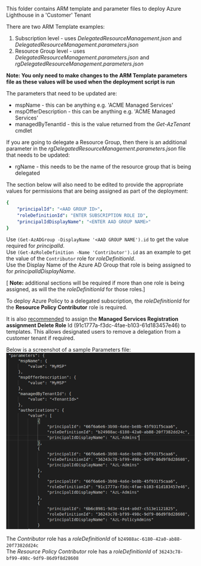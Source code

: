 This folder contains ARM template and parameter files to deploy Azure Lighthouse in a 'Customer' Tenant
  
There are two ARM Template examples:
  
1. Subscription level  - uses _DelegatedResourceManagement.json_ and _DelegatedResourceManagement.parameters.json_
2. Resource Group level - uses _DelegatedResourceManagement.parameters.json_ and _rgDelegatedResourceManagement.parameters.json_

**Note: You only need to make changes to the ARM Template parameters file as these values will be used when the deployment script is run** 
    
The parameters that need to be updated are: 

* mspName - this can be anything e.g. 'ACME Managed Services'
* mspOfferDescription - this can be anything e.g. 'ACME Managed Services'
* managedByTenantId - this is the value returned from the _Get-AzTenant_ cmdlet
  
If you are going to delegate a Resource Group, then there is an additional parameter in the _rgDelegatedResourceManagement.parameters.json_ file that needs to be updated: 
  
* rgName - this needs to be the name of the resource group that is being delegated 
  
The section below will also need to be edited to provide the appropriate values for permissions that are being assigned as part of the deployment:

```yaml  
{
    "principalId": "<AAD GROUP ID>",
    "roleDefinitionId": "ENTER SUBSCRIPTION ROLE ID",
    "principalIdDisplayName": "<ENTER AAD GROUP NAME>"
}
```
Use `(Get-AzADGroup -DisplayName '<AAD GROUP NAME').id` to get the value required for _principalId_.  
Use `(Get-AzRoleDefinition -Name 'Contributor').id` as an example to get the value of the `Contributor` role for _roleDefinitionId_.  
Use the Display Name of the Azure AD Group that role is being assigned to for _principalIdDisplayName_.  
  
[ **Note:** additional sections will be required if more than one role is being assigned, as will the the _roleDefinitionId_ for those roles.] 
  
To deploy Azure Policy to a delegated subscription, the _roleDefinitionId_ for the **Resource Policy Contributor** role is required.
  
It is also [recommended](https://docs.microsoft.com/en-us/azure/lighthouse/how-to/onboard-customer) to assign the **Managed Services Registration assignment Delete Role** Id (91c1777a-f3dc-4fae-b103-61d183457e46) to templates. This allows designated users to remove a delegation from a customer tenant if required. 
  
Below is a screenshot of a sample Parameters file:  
![ARM Template Parameters File](https://github.com/paulfcollins/public-azure/blob/master/Azure-Lighthouse/images/exampleARMtemplateParams.png) 
 
The _Contributor_ role has a _roleDefinitionId_ of `b24988ac-6180-42a0-ab88-20f7382dd24c`  
The _Resource Policy Contributor_ role has a _roleDefinitionId_ of `36243c78-bf99-498c-9df9-86d9f8d28608`  

  

  
